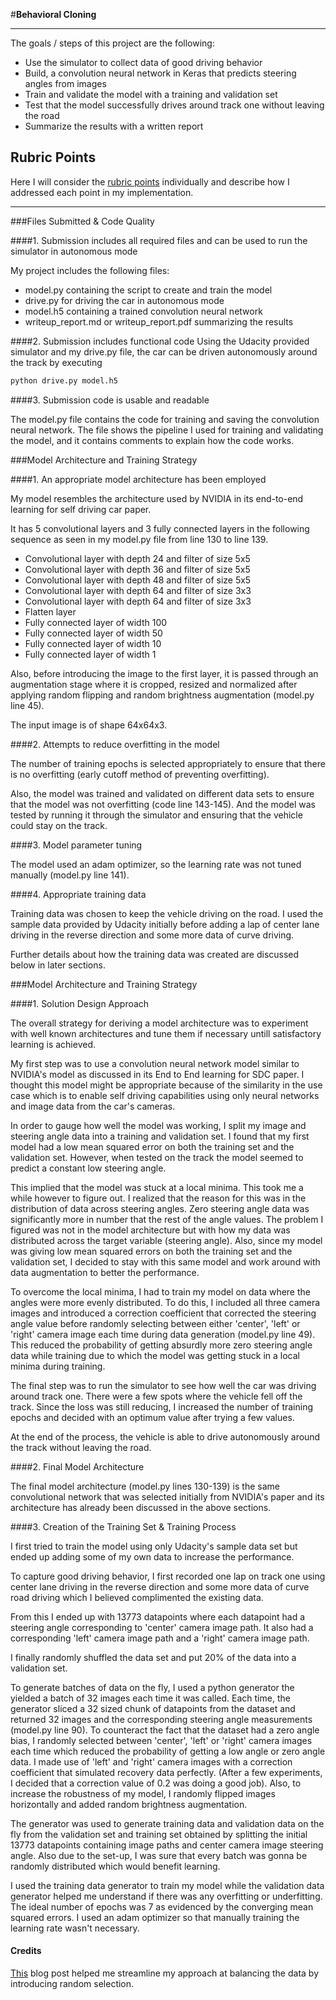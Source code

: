 #**Behavioral Cloning** 

---

The goals / steps of this project are the following:

  - Use the simulator to collect data of good driving behavior
  - Build, a convolution neural network in Keras that predicts steering angles from images
  - Train and validate the model with a training and validation set
  - Test that the model successfully drives around track one without leaving the road
  - Summarize the results with a written report

## Rubric Points
Here I will consider the [rubric points](https://review.udacity.com/#!/rubrics/432/view) individually and describe how I addressed each point in my implementation.  

---
###Files Submitted & Code Quality

####1. Submission includes all required files and can be used to run the simulator in autonomous mode

My project includes the following files:

  * model.py containing the script to create and train the model
  * drive.py for driving the car in autonomous mode
  * model.h5 containing a trained convolution neural network 
  * writeup_report.md or writeup_report.pdf summarizing the results

####2. Submission includes functional code
Using the Udacity provided simulator and my drive.py file, the car can be driven autonomously around the track by executing 
```sh
python drive.py model.h5
```

####3. Submission code is usable and readable

The model.py file contains the code for training and saving the convolution neural network. The file shows the pipeline I used for training and validating the model, and it contains comments to explain how the code works.

###Model Architecture and Training Strategy

####1. An appropriate model architecture has been employed

My model resembles the architecture used by NVIDIA in its end-to-end learning for self driving car paper.

It has 5 convolutional layers and 3 fully connected layers in the following sequence as seen in my model.py file from line 130 to line 139.

  - Convolutional layer with depth 24 and filter of size 5x5
  - Convolutional layer with depth 36 and filter of size 5x5
  - Convolutional layer with depth 48 and filter of size 5x5
  - Convolutional layer with depth 64 and filter of size 3x3
  - Convolutional layer with depth 64 and filter of size 3x3
  - Flatten layer
  - Fully connected layer of width 100
  - Fully connected layer of width 50
  - Fully connected layer of width 10
  - Fully connected layer of width 1

Also, before introducing the image to the first layer, it is passed through an augmentation stage where it is cropped, resized and normalized after applying random flipping and random brightness augmentation (model.py line 45). 

The input image is of shape 64x64x3.

####2. Attempts to reduce overfitting in the model

The number of training epochs is selected appropriately to ensure that there is no overfitting (early cutoff method of preventing overfitting).  

Also, the model was trained and validated on different data sets to ensure that the model was not overfitting (code line 143-145). And the model was tested by running it through the simulator and ensuring that the vehicle could stay on the track.

####3. Model parameter tuning

The model used an adam optimizer, so the learning rate was not tuned manually (model.py line 141).

####4. Appropriate training data

Training data was chosen to keep the vehicle driving on the road. I used the sample data provided by Udacity initially before adding a lap of center lane driving in the reverse direction and some more data of curve driving.  

Further details about how the training data was created are discussed below in later sections.

###Model Architecture and Training Strategy

####1. Solution Design Approach

The overall strategy for deriving a model architecture was to experiment with well known architectures and tune them if necessary untill satisfactory learning is achieved. 

My first step was to use a convolution neural network model similar to NVIDIA's model as discussed in its End to End learning for SDC paper. I thought this model might be appropriate because of the similarity in the use case which is to enable self driving capabilities using only neural networks and image data from the car's cameras. 

In order to gauge how well the model was working, I split my image and steering angle data into a training and validation set. I found that my first model had a low mean squared error on both the training set and the validation set. However, when tested on the track the model seemed to predict a constant low steering angle.

This implied that the model was stuck at a local minima. This took me a while however to figure out. I realized that the reason for this was in the distribution of data across steering angles. Zero steering angle data was significantly more in number that the rest of the angle values. The problem I figured was not in the model architecture but with how my data was distributed across the target variable (steering angle). Also, since my model was giving low mean squared errors on both the training set and the validation set, I decided to stay with this same model and work around with data augmentation to better the performance. 

To overcome the local minima, I had to train my model on data where the angles were more evenly distributed. To do this, I included all three camera images and introduced a correction coefficient that corrected the steering angle value before randomly selecting between either 'center', 'left' or 'right' camera image each time during data generation (model.py line 49). This reduced the probability of getting absurdly more zero steering angle data while training due to which the model was getting stuck in a local minima during training.

The final step was to run the simulator to see how well the car was driving around track one. There were a few spots where the vehicle fell off the track. Since the loss was still reducing, I increased the number of training epochs and decided with an optimum value after trying a few values.  

At the end of the process, the vehicle is able to drive autonomously around the track without leaving the road.

####2. Final Model Architecture

The final model architecture (model.py lines 130-139) is the same convolutional network that was selected initially from NVIDIA's paper and its architecture has already been discussed in the above sections. 

####3. Creation of the Training Set & Training Process

I first tried to train the model using only Udacity's sample data set but ended up adding some of my own data to increase the performance.

To capture good driving behavior, I first recorded one lap on track one using center lane driving in the reverse direction and some more data of curve road driving which I believed complimented the existing data. 

From this I ended up with 13773 datapoints where each datapoint had a steering angle corresponding to 'center' camera image path. It also had a corresponding 'left' camera image path and a 'right' camera image path.

I finally randomly shuffled the data set and put 20% of the data into a validation set.

To generate batches of data on the fly, I used a python generator the yielded a batch of 32 images each time it was called. Each time, the generator sliced a 32 sized chunk of datapoints from the dataset and returned 32 images and the corresponding steering angle measurements (model.py line 90). To counteract the fact that the dataset had a zero angle bias, I randomly selected between 'center', 'left' or 'right' camera images each time which reduced the probability of getting a low angle or zero angle data. I made use of 'left' and 'right' camera images with a correction coefficient that simulated recovery data perfectly. (After a few experiments, I decided that a correction value of 0.2 was doing a good job). Also, to increase the robustness of my model, I randomly flipped images horizontally and added random brightness augmentation. 

The generator was used to generate training data and validation data on the fly from the validation set and training set obtained by splitting the initial 13773 datapoints containing image paths and center camera image steering angle. Also due to the set-up, I was sure that every batch was gonna be randomly distributed which would benefit learning.

I used the training data generator to train my model while the validation data generator helped me understand if there was any overfitting or underfitting. The ideal number of epochs was 7 as evidenced by the converging mean squared errors. I used an adam optimizer so that manually training the learning rate wasn't necessary.

#### Credits
[This](https://medium.com/@subodh.malgonde/teaching-a-car-to-mimic-your-driving-behaviour-c1f0ae543686) blog post helped me streamline my approach at balancing the data by introducing random selection.
